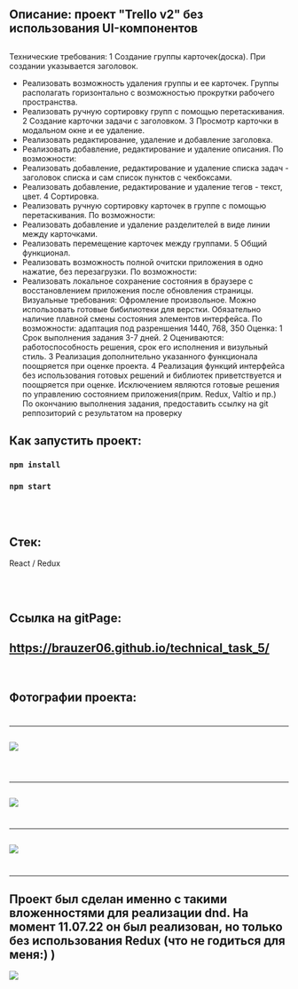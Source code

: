 ## Описание:  проект "Trello v2"  без использования UI-компонентов


##
Технические требования:
1 Создание группы карточек(доска). При создании указывается заголовок.
- Реализовать возможность удаления группы и ее карточек. Группы
располагать горизонтально с возможностью прокрутки рабочего пространства.
- Реализовать ручную сортировку групп с помощью перетаскивания.
2 Создание карточки задачи с заголовком.
3 Просмотр карточки в модальном окне и ее удаление.
- Реализовать редактирование, удаление и добавление заголовка.
- Реализовать добавление, редактирование и удаление описания.
По возможности:
- Реализовать добавление, редактирование и удаление списка задач -
заголовок списка и сам список пунктов с чекбоксами.
- Реализовать добавление, редактирование и удаление тегов - текст, цвет.
4 Сортировка.
- Реализовать ручную сортировку карточек в группе с помощью
перетаскивания.
По возможности:
- Реализовать добавление и удаление разделителей в виде линии между
карточками.
- Реализовать перемещение карточек между группами.
5 Общий функционал.
- Реализовать возможность полной очитски приложения в одно нажатие, без
перезагрузки.
По возможности:
- Реализовать локальное сохранение состояния в браузере с восстановлением
приложения после обновления страницы.
Визуальные требования:
Офромление произвольное. Можно использовать готовые бибилиотеки для
верстки. Обязательно наличие плавной смены состояния элементов
интерфейса.
По возможности: адаптация под разреншения 1440, 768, 350
Оценка:
1 Срок выполнения задания 3-7 дней.
2 Оцениваются: работоспособность решения, срок его исполнения и
визульный стиль.
3 Реализация дополнительно указанного функционала поощряется при
оценке проекта. 
4 Реализация функций интерфейса без использования готовых решений и
библиотек приветствуется и поощряется при оценке. Исключением являются
готовые решения по управлению состоянием приложения(прим. Redux, Valtio
и пр.)
По окончанию выполнения задания, предоставить ссылку на git реппозиторий
с результатом на проверку

## Как запустить проект:
### `npm install`

### `npm start`

<br></br>

## Стек:
React / Redux <br>


<br></br>

## Ссылка на gitPage:
## https://brauzer06.github.io/technical_task_5/
<br>


## Фотографии проекта:
#  <hr>
![](http://dl3.joxi.net/drive/2022/07/11/0053/0560/3531312/12/5dab5b3771.jpg) <br> </br>
#  <hr>
![](http://dl3.joxi.net/drive/2022/07/11/0053/0560/3531312/12/7687de39f6.jpg) 
#  <hr>
![](http://dl4.joxi.net/drive/2022/07/11/0053/0560/3531312/12/6c695cecf2.jpg)
#  <hr>
## Проект был сделан именно с такими вложенностями для реализации dnd. На момент 11.07.22 он был реализован, но только без использования Redux (что не годиться для меня:) )
![](http://dl3.joxi.net/drive/2022/07/11/0053/0560/3531312/12/56957ddf57.jpg)

